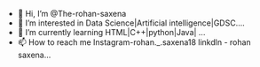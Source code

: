 - 👋 Hi, I’m @The-rohan-saxena
- 👀 I’m interested in Data Science|Artificial intelligence|GDSC....
- 🌱 I’m currently learning HTML|C++|python|Java| ...
- 📫 How to reach me 
Instagram-rohan._.saxena18
linkdln - rohan saxena...

<!---
The-rohan-saxena/The-rohan-saxena is a ✨ special ✨ repository because its `README.md` (this file) appears on your GitHub profile.
You can click the Preview link to take a look at your changes.
--->
